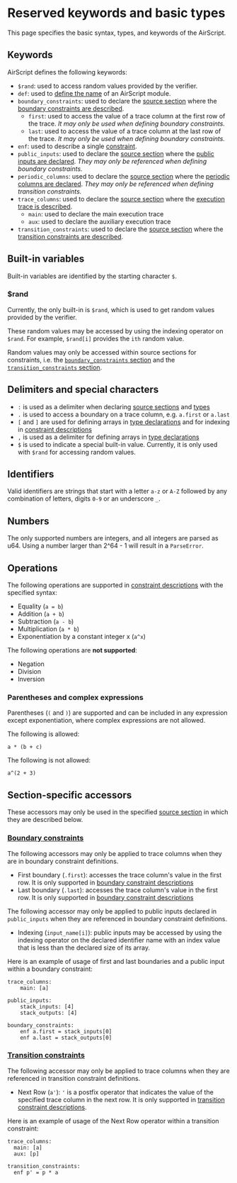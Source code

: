 # Reserved keywords and basic types

This page specifies the basic syntax, types, and keywords of the AirScript.

## Keywords

AirScript defines the following keywords:

- `$rand`: used to access random values provided by the verifier.
- `def`: used to [define the name](./structure.md) of an AirScript module.
- `boundary_constraints`: used to declare the [source section](./structure.md) where the [boundary constraints are described](./constraints.md#boundary_constraints).
  - `first`: used to access the value of a trace column at the first row of the trace. _It may only be used when defining boundary constraints._
  - `last`: used to access the value of a trace column at the last row of the trace. _It may only be used when defining boundary constraints._
- `enf`: used to describe a single [constraint](./constraints.md).
- `public_inputs`: used to declare the [source section](./structure.md) where the [public inputs are declared](./declarations.md). _They may only be referenced when defining boundary constraints._
- `periodic_columns`: used to declare the [source section](./structure.md) where the [periodic columns are declared](./declarations.md). _They may only be referenced when defining transition constraints._
- `trace_columns`: used to declare the [source section](./structure.md) where the [execution trace is described](./declarations.md).
  - `main`: used to declare the main execution trace
  - `aux`: used to declare the auxiliary execution trace
- `transition_constraints`: used to declare the [source section](./structure.md) where the [transition constraints are described](./constraints.md#transition_constraints).

## Built-in variables

Built-in variables are identified by the starting character `$`.

### $rand

Currently, the only built-in is `$rand`, which is used to get random values provided by the verifier.

These random values may be accessed by using the indexing operator on `$rand`. For example, `$rand[i]` provides the `ith` random value.

Random values may only be accessed within source sections for constraints, i.e. the [`boundary_constraints` section](./constraints.md#boundary-constraints-boundary_constraints) and the [`transition_constraints` section](./constraints.md#transition-constraints-transition_constraints).

## Delimiters and special characters

- `:` is used as a delimiter when declaring [source sections](./primitives.md) and [types](./declarations.md)
- `.` is used to access a boundary on a trace column, e.g. `a.first` or `a.last`
- `[` and `]` are used for defining arrays in [type declarations](./declarations.md) and for indexing in [constraint descriptions](./constraints.md)
- `,` is used as a delimiter for defining arrays in [type declarations](./declarations.md)
- `$` is used to indicate a special built-in value. Currently, it is only used with `$rand` for accessing random values.

## Identifiers

Valid identifiers are strings that start with a letter `a-z` or `A-Z` followed by any combination of letters, digits `0-9` or an underscore `_`.

## Numbers

The only supported numbers are integers, and all integers are parsed as u64. Using a number larger than 2^64 - 1 will result in a `ParseError`.

## Operations

The following operations are supported in [constraint descriptions](./constraints.md) with the specified syntax:

- Equality (`a = b`)
- Addition (`a + b`)
- Subtraction (`a - b`)
- Multiplication (`a * b`)
- Exponentiation by a constant integer x (`a^x`)

The following operations are **not supported**:

- Negation
- Division
- Inversion

### Parentheses and complex expressions

Parentheses (`(` and `)`) are supported and can be included in any expression except exponentiation, where complex expressions are not allowed.

The following is allowed:

```
a * (b + c)
```

The following is not allowed:

```
a^(2 + 3)
```

## Section-specific accessors

These accessors may only be used in the specified [source section](./structure.md) in which they are described below.

### [Boundary constraints](./constraints.md#boundary_constraints)

The following accessors may only be applied to trace columns when they are in boundary constraint definitions.

- First boundary (`.first`): accesses the trace column's value in the first row. It is only supported in [boundary constraint descriptions](./constraints.md#boundary_constraints)
- Last boundary (`.last`): accesses the trace column's value in the first row. It is only supported in [boundary constraint descriptions](./constraints.md#boundary_constraints)

The following accessor may only be applied to public inputs declared in `public_inputs` when they are referenced in boundary constraint definitions.

- Indexing (`input_name[i]`): public inputs may be accessed by using the indexing operator on the declared identifier name with an index value that is less than the declared size of its array.

Here is an example of usage of first and last boundaries and a public input within a boundary constraint:

```
trace_columns:
    main: [a]

public_inputs:
    stack_inputs: [4]
    stack_outputs: [4]

boundary_constraints:
    enf a.first = stack_inputs[0]
    enf a.last = stack_outputs[0]
```

### [Transition constraints](./constraints.md#transition_constraints)

The following accessor may only be applied to trace columns when they are referenced in transition constraint definitions.

- Next Row (`a'`): `'` is a postfix operator that indicates the value of the specified trace column in the next row. It is only supported in [transition constraint descriptions](./constraints.md#transition_constraints).

Here is an example of usage of the Next Row operator within a transition constraint:

```
trace_columns:
  main: [a]
  aux: [p]

transition_constraints:
  enf p' = p * a
```
